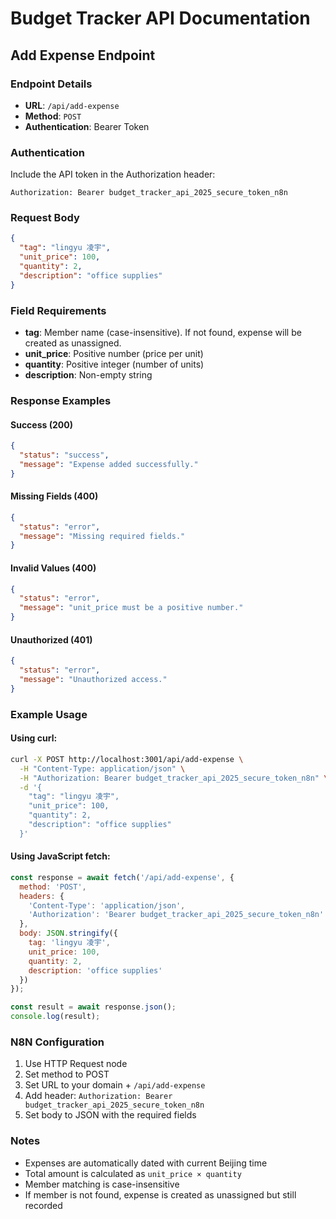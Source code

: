 # Budget Tracker API Documentation

## Add Expense Endpoint

### Endpoint Details
- **URL**: `/api/add-expense`
- **Method**: `POST`
- **Authentication**: Bearer Token

### Authentication
Include the API token in the Authorization header:
```
Authorization: Bearer budget_tracker_api_2025_secure_token_n8n
```

### Request Body
```json
{
  "tag": "lingyu 凌宇",
  "unit_price": 100,
  "quantity": 2,
  "description": "office supplies"
}
```

### Field Requirements
- **tag**: Member name (case-insensitive). If not found, expense will be created as unassigned.
- **unit_price**: Positive number (price per unit)
- **quantity**: Positive integer (number of units)
- **description**: Non-empty string

### Response Examples

#### Success (200)
```json
{
  "status": "success",
  "message": "Expense added successfully."
}
```

#### Missing Fields (400)
```json
{
  "status": "error",
  "message": "Missing required fields."
}
```

#### Invalid Values (400)
```json
{
  "status": "error",
  "message": "unit_price must be a positive number."
}
```

#### Unauthorized (401)
```json
{
  "status": "error",
  "message": "Unauthorized access."
}
```

### Example Usage

#### Using curl:
```bash
curl -X POST http://localhost:3001/api/add-expense \
  -H "Content-Type: application/json" \
  -H "Authorization: Bearer budget_tracker_api_2025_secure_token_n8n" \
  -d '{
    "tag": "lingyu 凌宇",
    "unit_price": 100,
    "quantity": 2,
    "description": "office supplies"
  }'
```

#### Using JavaScript fetch:
```javascript
const response = await fetch('/api/add-expense', {
  method: 'POST',
  headers: {
    'Content-Type': 'application/json',
    'Authorization': 'Bearer budget_tracker_api_2025_secure_token_n8n'
  },
  body: JSON.stringify({
    tag: 'lingyu 凌宇',
    unit_price: 100,
    quantity: 2,
    description: 'office supplies'
  })
});

const result = await response.json();
console.log(result);
```

### N8N Configuration
1. Use HTTP Request node
2. Set method to POST
3. Set URL to your domain + `/api/add-expense`
4. Add header: `Authorization: Bearer budget_tracker_api_2025_secure_token_n8n`
5. Set body to JSON with the required fields

### Notes
- Expenses are automatically dated with current Beijing time
- Total amount is calculated as `unit_price × quantity`
- Member matching is case-insensitive
- If member is not found, expense is created as unassigned but still recorded 
